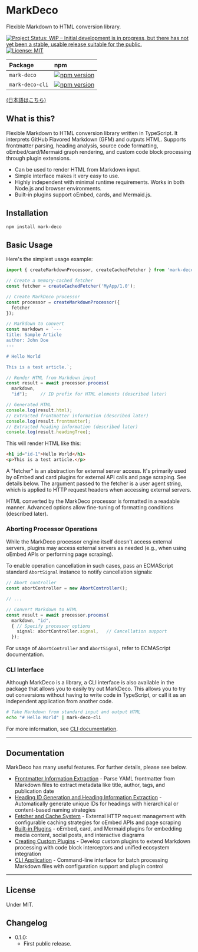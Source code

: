 # MarkDeco

Flexible Markdown to HTML conversion library.

[![Project Status: WIP – Initial development is in progress, but there has not yet been a stable, usable release suitable for the public.](https://www.repostatus.org/badges/latest/wip.svg)](https://www.repostatus.org/#wip)
[![License: MIT](https://img.shields.io/badge/License-MIT-yellow.svg)](https://opensource.org/licenses/MIT)

|Package|npm|
|:----|:----|
|`mark-deco`|[![npm version](https://img.shields.io/npm/v/mark-deco.svg)](https://www.npmjs.com/package/mark-deco)|
|`mark-deco-cli`|[![npm version](https://img.shields.io/npm/v/mark-deco-cli.svg)](https://www.npmjs.com/package/mark-deco-cli)|

[(日本語はこちら)](./README_ja.md)

## What is this?

Flexible Markdown to HTML conversion library written in TypeScript.
It interprets GitHub Flavored Markdown (GFM) and outputs HTML.
Supports frontmatter parsing, heading analysis, source code formatting, oEmbed/card/Mermaid graph rendering, and custom code block processing through plugin extensions.

* Can be used to render HTML from Markdown input.
* Simple interface makes it very easy to use.
* Highly independent with minimal runtime requirements. Works in both Node.js and browser environments.
* Built-in plugins support oEmbed, cards, and Mermaid.js.

## Installation

```bash
npm install mark-deco
```

## Basic Usage

Here's the simplest usage example:

```typescript
import { createMarkdownProcessor, createCachedFetcher } from 'mark-deco';

// Create a memory-cached fetcher
const fetcher = createCachedFetcher('MyApp/1.0');

// Create MarkDeco processor
const processor = createMarkdownProcessor({
  fetcher
});

// Markdown to convert
const markdown = `---
title: Sample Article
author: John Doe
---

# Hello World

This is a test article.`;

// Render HTML from Markdown input
const result = await processor.process(
  markdown,
  "id");     // ID prefix for HTML elements (described later)

// Generated HTML
console.log(result.html);
// Extracted frontmatter information (described later)
console.log(result.frontmatter);
// Extracted heading information (described later)
console.log(result.headingTree);
```

This will render HTML like this:

```html
<h1 id="id-1">Hello World</h1>
<p>This is a test article.</p>
```

A "fetcher" is an abstraction for external server access. It's primarily used by oEmbed and card plugins for external API calls and page scraping. See details below.
The argument passed to the fetcher is a user agent string, which is applied to HTTP request headers when accessing external servers.

HTML converted by the MarkDeco processor is formatted in a readable manner. Advanced options allow fine-tuning of formatting conditions (described later).

### Aborting Processor Operations

While the MarkDeco processor engine itself doesn't access external servers, plugins may access external servers as needed (e.g., when using oEmbed APIs or performing page scraping).

To enable operation cancellation in such cases, pass an ECMAScript standard `AbortSignal` instance to notify cancellation signals:

```typescript
// Abort controller
const abortController = new AbortController();

// ...

// Convert Markdown to HTML
const result = await processor.process(
  markdown, "id",
  { // Specify processor options
    signal: abortController.signal,   // Cancellation support
  });
```

For usage of `AbortController` and `AbortSignal`, refer to ECMAScript documentation.

### CLI Interface

Although MarkDeco is a library, a CLI interface is also available in the package that allows you to easily try out MarkDeco. This allows you to try out conversions without having to write code in TypeScript, or call it as an independent application from another code.

```bash
# Take Markdown from standard input and output HTML 
echo "# Hello World" | mark-deco-cli 
```

For more information, see [CLI documentation](./docs/en/cli-application.md).

----

## Documentation

MarkDeco has many useful features. For further details, please see below.

- [Frontmatter Information Extraction](./docs/en/frontmatter-extraction.md) - Parse YAML frontmatter from Markdown files to extract metadata like title, author, tags, and publication date
- [Heading ID Generation and Heading Information Extraction](./docs/en/heading-id-generation.md) - Automatically generate unique IDs for headings with hierarchical or content-based naming strategies
- [Fetcher and Cache System](./docs/en/fetcher-and-cache-system.md) - External HTTP request management with configurable caching strategies for oEmbed APIs and page scraping
- [Built-in Plugins](./docs/en/built-in-plugins.md) - oEmbed, card, and Mermaid plugins for embedding media content, social posts, and interactive diagrams
- [Creating Custom Plugins](./docs/en/creating-custom-plugins.md) - Develop custom plugins to extend Markdown processing with code block interceptors and unified ecosystem integration
- [CLI Application](./docs/en/cli-application.md) - Command-line interface for batch processing Markdown files with configuration support and plugin control

----

## License

Under MIT.

## Changelog

* 0.1.0:
  * First public release.

